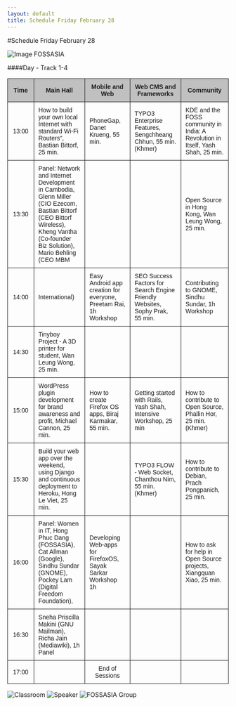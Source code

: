 ```yaml
---
layout: default
title: Schedule Friday February 28
---
```


#Schedule Friday February 28

![Image FOSSASIA](images/img1146.jpg "Image FOSSASIA")

####Day - Track 1-4

<style type="text/css">
.tg  {border-collapse:collapse;border-spacing:0;}
.tg td{font-family:Arial, sans-serif;font-size:14px;padding:10px 10px;border-style:solid;border-width:1px;overflow:hidden;word-break:normal;}
.tg th{font-family:Arial, sans-serif;font-size:14px;font-weight:normal;padding:10px 10px;border-style:solid;border-width:1px;overflow:hidden;word-break:normal;}
.tg .tg-s6z2{text-align:center}
.tg .tg-ipa1{font-weight:bold;background-color:#c0c0c0;text-align:center}
</style>
<table class="tg" style="undefined;table-layout: fixed; width: 828px auto;">
<colgroup>
<col style="width: 86.19999998807907px">
<col style="width: 204.19999998807907px">
<col style="width: 182.19999998807907px">
<col style="width: 178.19999998807907px">
<col style="width: 177.19999998807907px">
</colgroup>
  <tr>
    <th class="tg-ipa1">Time</th>
    <th class="tg-ipa1">Main Hall</th>
    <th class="tg-ipa1">Mobile and Web</th>
    <th class="tg-ipa1">Web CMS and Frameworks</th>
    <th class="tg-ipa1">Community</th>
  </tr>
  <tr>
    <td class="tg-s6z2">13:00</td>
    <td class="tg-031e">How to build your own local Internet with standard Wi-Fi Routers", Bastian Bittorf, 25 min.</td>
    <td class="tg-031e">PhoneGap, Danet Krueng, 55 min.</td>
    <td class="tg-031e">TYPO3 Enterprise Features, Sengchheang Chhun, 55 min. (Khmer)</td>
    <td class="tg-031e">KDE and the FOSS community in India: A Revolution in Itself, Yash Shah, 25 min.</td>
  </tr>
  <tr>
    <td class="tg-s6z2">13:30</td>
    <td class="tg-031e">Panel: Network and Internet Development in Cambodia, Glenn Miller (CIO Ezecom, Bastian Bittorf (CEO Bittorf Wireless), Kheng Vantha (Co-founder Biz Solution), Mario Behling (CEO MBM</td>
    <td class="tg-031e"></td>
    <td class="tg-031e"></td>
    <td class="tg-031e">Open Source in Hong Kong, Wan Leung Wong, 25 min.</td>
  </tr>
  <tr>
    <td class="tg-s6z2">14:00</td>
    <td class="tg-031e">International)</td>
    <td class="tg-031e">Easy Android app creation for everyone, Preetam Rai, 1h Workshop</td>
    <td class="tg-031e">SEO Success Factors for Search Engine Friendly Websites, Sophy Prak, 55 min.</td>
    <td class="tg-031e">Contributing to GNOME, Sindhu Sundar, 1h Workshop</td>
  </tr>
  <tr>
    <td class="tg-s6z2">14:30</td>
    <td class="tg-031e">Tinyboy Project - A 3D printer for student, Wan Leung Wong, 25 min.</td>
    <td class="tg-031e"></td>
    <td class="tg-031e"></td>
    <td class="tg-031e"></td>
  </tr>
  <tr>
    <td class="tg-s6z2">15:00</td>
    <td class="tg-031e">WordPress plugin development for brand awareness and profit, Michael Cannon, 25 min.</td>
    <td class="tg-031e">How to create Firefox OS apps, Biraj Karmakar, 55 min.</td>
    <td class="tg-031e">Getting started with Rails, Yash Shah, Intensive Workshop, 25 min</td>
    <td class="tg-031e">How to contribute to Open Source, Phallin Hor, 25 min. (Khmer)</td>
  </tr>
  <tr>
    <td class="tg-s6z2">15:30</td>
    <td class="tg-031e">Build your web app over the weekend, using Django and continuous deployment to Heroku, Hong Le Viet, 25 min.</td>
    <td class="tg-031e"></td>
    <td class="tg-031e">TYPO3 FLOW - Web Socket, Chanthou Nim, 55 min. (Khmer)</td>
    <td class="tg-031e">How to contribute to Debian, Prach Pongpanich, 25 min.</td>
  </tr>
  <tr>
    <td class="tg-s6z2">16:00</td>
    <td class="tg-031e">Panel: Women in IT, Hong Phuc Dang (FOSSASIA), Cat Allman (Google), Sindhu Sundar (GNOME), Pockey Lam (Digital Freedom Foundation),</td>
    <td class="tg-031e">Developing Web-apps for FirefoxOS, Sayak Sarkar Workshop 1h</td>
    <td class="tg-031e"></td>
    <td class="tg-031e">How to ask for help in Open Source projects, Xiangquan Xiao, 25 min.</td>
  </tr>
  <tr>
    <td class="tg-s6z2">16:30</td>
    <td class="tg-031e">Sneha Priscilla Makini (GNU Mailman), Richa Jain (Mediawiki), 1h Panel</td>
    <td class="tg-031e"></td>
    <td class="tg-031e"></td>
    <td class="tg-031e"></td>
  </tr>
  <tr>
    <td class="tg-s6z2">17:00</td>
    <td class="tg-031e"></td>
    <td class="tg-s6z2">End of Sessions</td>
    <td class="tg-031e"></td>
    <td class="tg-031e"></td>
  </tr>
</table>

![Classroom](images/classroom.jpg "Classroom")
![Speaker](images/speaker.jpg "speaker")
![FOSSASIA Group](images/fossasia_group8.jpg "FOSSASIA Group")